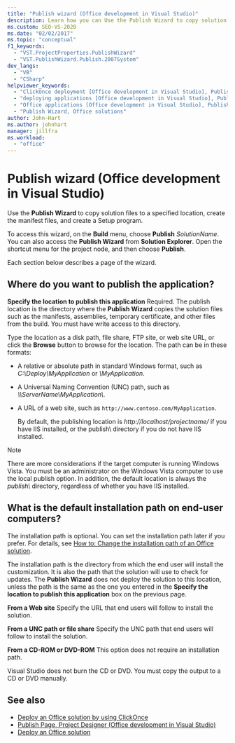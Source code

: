 ```yaml
---
title: "Publish wizard (Office development in Visual Studio)"
description: Learn how you can Use the Publish Wizard to copy solution files to a specified location, create the manifest files, and create a Setup program in Visual Studio.
ms.custom: SEO-VS-2020
ms.date: "02/02/2017"
ms.topic: "conceptual"
f1_keywords:
  - "VST.ProjectProperties.PublishWizard"
  - "VST.PublishWizard.Publish.2007System"
dev_langs:
  - "VB"
  - "CSharp"
helpviewer_keywords:
  - "ClickOnce deployment [Office development in Visual Studio], Publish Wizard"
  - "deploying applications [Office development in Visual Studio], Publish Wizard"
  - "Office applications [Office development in Visual Studio], Publish Wizard"
  - "Publish Wizard, Office solutions"
author: John-Hart
ms.author: johnhart
manager: jillfra
ms.workload:
  - "office"
---
```

# Publish wizard (Office development in Visual Studio)
  Use the **Publish Wizard** to copy solution files to a specified location, create the manifest files, and create a Setup program.

 To access this wizard, on the **Build** menu, choose **Publish** *SolutionName*. You can also access the **Publish Wizard** from **Solution Explorer**. Open the shortcut menu for the project node, and then choose **Publish**.

 Each section below describes a page of the wizard.

## Where do you want to publish the application?
 **Specify the location to publish this application**
 Required. The publish location is the directory where the **Publish Wizard** copies the solution files such as the manifests, assemblies, temporary certificate, and other files from the build. You must have write access to this directory.

 Type the location as a disk path, file share, FTP site, or web site URL, or click the **Browse** button to browse for the location. The path can be in these formats:

- A relative or absolute path in standard Windows format, such as *C:\Deploy\MyApplication* or *\MyApplication*.

- A Universal Naming Convention (UNC) path, such as *\\\ServerName\MyApplication\\*.

- A URL of a web site, such as `http://www.contoso.com/MyApplication`.

  By default, the publishing location is *http://localhost/projectname/* if you have IIS installed, or the publish\ directory if you do not have IIS installed.

> [!NOTE]
> There are more considerations if the target computer is running Windows Vista. You must be an administrator on the Windows Vista computer to use the local publish option. In addition, the default location is always the *publish\\* directory, regardless of whether you have IIS installed.

## What is the default installation path on end-user computers?
 The installation path is optional. You can set the installation path later if you prefer. For details, see [How to: Change the installation path of an Office solution](/previous-versions/bb608626(v=vs.110)).

 The installation path is the directory from which the end user will install the customization. It is also the path that the solution will use to check for updates. The **Publish Wizard** does not deploy the solution to this location, unless the path is the same as the one you entered in the **Specify the location to publish this application** box on the previous page.

 **From a Web site**
 Specify the URL that end users will follow to install the solution.

 **From a UNC path or file share**
 Specify the UNC path that end users will follow to install the solution.

 **From a CD-ROM or DVD-ROM**
 This option does not require an installation path.

 Visual Studio does not burn the CD or DVD. You must copy the output to a CD or DVD manually.

## See also
- [Deploy an Office solution by using ClickOnce](../vsto/deploying-an-office-solution-by-using-clickonce.md)
- [Publish Page, Project Designer &#40;Office development in Visual Studio&#41;](../vsto/publish-page-project-designer-office-development-in-visual-studio.md)
- [Deploy an Office solution](../vsto/deploying-an-office-solution.md)